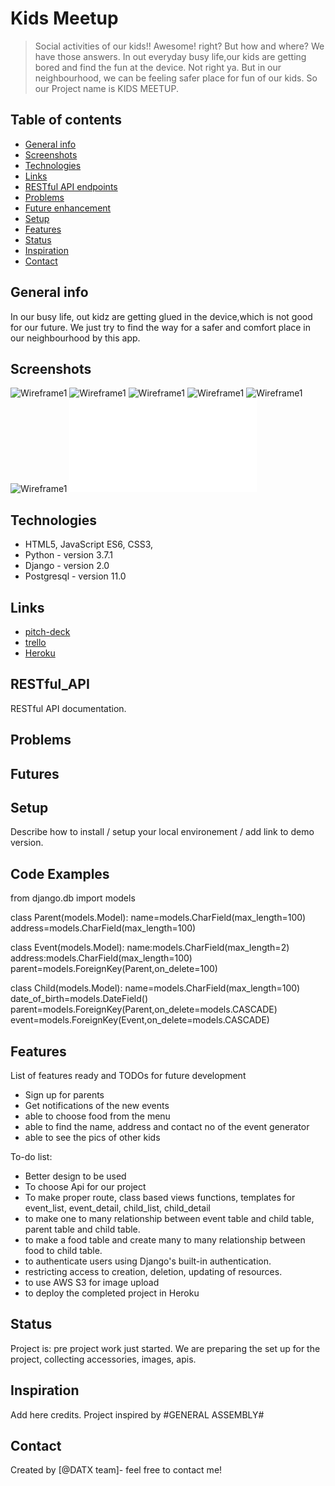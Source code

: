 # Kids Meetup
> Social activities of our kids!! Awesome! right? But how and where? We have those answers. In out everyday busy life,our kids are getting bored and find the fun at the device. Not right ya. But in our neighbourhood, we can be feeling safer place for fun of our kids. So our Project name is KIDS MEETUP. 

## Table of contents
* [General info](#general-info)
* [Screenshots](#screenshots)
* [Technologies](#technologies)
* [Links](#links)
* [RESTful API endpoints](#RESTful_API)
* [Problems](#problems)
* [Future enhancement](#futures)
* [Setup](#setup)
* [Features](#features)
* [Status](#status)
* [Inspiration](#inspiration)
* [Contact](#contact)

## General info
In our busy life, out kidz are getting glued in the device,which is not good for our future. We just try to find the way for a safer and comfort place in our neighbourhood by this app.

## Screenshots
![Wireframe1](./img/wireframe1.png)
![Wireframe1](./img/wireframe2.png)
![Wireframe1](./img/wireframe3.png)
![Wireframe1](./img/wireframe4.png)
![Wireframe1](./img/wireframe5.png)
![Wireframe1](./img/wireframe6.png)
![ERD](./img/ERD.pdf)

## Technologies
* HTML5, JavaScript ES6, CSS3, 
* Python - version 3.7.1
* Django - version 2.0
* Postgresql - version 11.0

## Links

* [pitch-deck](https://github.com/fagleyali/kidsmeetup)
* [trello](https://trello.com/b/uNiUV3Hu)
* [Heroku](https://id.heroku.com/login)

## RESTful_API

RESTful API documentation.

## Problems

## Futures

## Setup
Describe how to install / setup your local environement / add link to demo version.

## Code Examples
from django.db import models

class Parent(models.Model):
    name=models.CharField(max_length=100)
    address=models.CharField(max_length=100)

class Event(models.Model):
    name:models.CharField(max_length=2)
    address:models.CharField(max_length=100)
    parent=models.ForeignKey(Parent,on_delete=100)
    
class Child(models.Model):
    name=models.CharField(max_length=100)
    date_of_birth=models.DateField()
    parent=models.ForeignKey(Parent,on_delete=models.CASCADE)
    event=models.ForeignKey(Event,on_delete=models.CASCADE)


## Features
List of features ready and TODOs for future development
* Sign up for parents
* Get notifications of the new events
* able to choose food from the menu
* able to find the name, address and contact no of the event generator
* able to see the pics of other kids

To-do list:
* Better design to be used
* To choose Api for our project
* To make proper route, class based views functions, templates for event_list, event_detail, child_list, child_detail
* to make one to many relationship between event table and child table, parent table and child table. 
* to make a food table and create many to many relationship between food to child table.
* to authenticate users using Django's built-in authentication. 
* restricting access to creation, deletion, updating of resources.
* to use AWS S3 for image upload
* to deploy the completed project in Heroku

## Status
Project is: pre project work just started. We are preparing the set up for the project, collecting accessories, images, apis. 

## Inspiration
Add here credits. Project inspired by #GENERAL ASSEMBLY#

## Contact
Created by [@DATX team]- feel free to contact me!